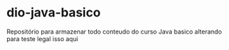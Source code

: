 # dio-java-basico
Repositório para armazenar todo conteudo do curso Java basico
alterando para teste
legal isso aqui